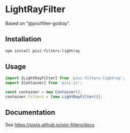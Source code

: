 # LightRayFilter

Based on  "@pixi/filter-godray".

## Installation

```bash
npm install pixi-filters-lightray
```

## Usage

```js
import {LightRayFilter} from 'pixi-filters-lightray';
import {Container} from 'pixi.js';

const container = new Container();
container.filters = [new LightRayFilter()];
```

## Documentation

See https://pixijs.github.io/pixi-filters/docs
